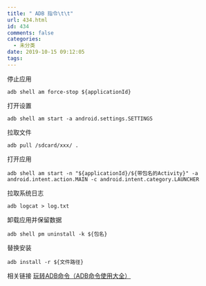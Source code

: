 ```yaml
---
title: " ADB 指令\t\t"
url: 434.html
id: 434
comments: false
categories:
  - 未分类
date: 2019-10-15 09:12:05
tags:
---
```


停止应用

    adb shell am force-stop ${applicationId}
    

打开设置

    adb shell am start -a android.settings.SETTINGS
    

拉取文件

    adb pull /sdcard/xxx/ .
    

打开应用

    adb shell am start -n "${applicationId}/${带包名的Activity}" -a android.intent.action.MAIN -c android.intent.category.LAUNCHER
    

拉取系统日志

    adb logcat > log.txt
    

卸载应用并保留数据

    adb shell pm uninstall -k ${包名}
    

替换安装

    adb install -r ${文件路径}
    

相关链接 [玩转ADB命令（ADB命令使用大全）](https://blog.csdn.net/zhonglunshun/article/details/78362439 " 玩转ADB命令（ADB命令使用大全）")